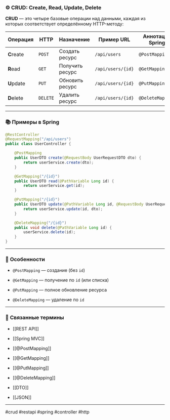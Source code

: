 ### ⚙️ **CRUD: Create, Read, Update, Delete**

**CRUD** — это четыре базовые операции над данными, каждая из которых соответствует определённому HTTP-методу:

|Операция|HTTP|Назначение|Пример URL|Аннотация Spring|
|---|---|---|---|---|
|**C**reate|`POST`|Создать ресурс|`/api/users`|`@PostMapping`|
|**R**ead|`GET`|Получить ресурс|`/api/users/{id}`|`@GetMapping`|
|**U**pdate|`PUT`|Обновить ресурс|`/api/users/{id}`|`@PutMapping`|
|**D**elete|`DELETE`|Удалить ресурс|`/api/users/{id}`|`@DeleteMapping`|

---

### 📚 **Примеры в Spring**

```java
@RestController
@RequestMapping("/api/users")
public class UserController {

    @PostMapping
    public UserDTO create(@RequestBody UserRequestDTO dto) {
        return userService.create(dto);
    }

    @GetMapping("/{id}")
    public UserDTO read(@PathVariable Long id) {
        return userService.get(id);
    }

    @PutMapping("/{id}")
    public UserDTO update(@PathVariable Long id, @RequestBody UserRequestDTO dto) {
        return userService.update(id, dto);
    }

    @DeleteMapping("/{id}")
    public void delete(@PathVariable Long id) {
        userService.delete(id);
    }
}
```

---

### 🧠 **Особенности**

- `@PostMapping` — создание (без `id`)
    
- `@GetMapping` — получение по `id` (или списка)
    
- `@PutMapping` — полное обновление ресурса
    
- `@DeleteMapping` — удаление по `id`
    

---

### 🔗 **Связанные термины**

- [[REST API]]
    
- [[Spring MVC]]
    
- [[@PostMapping]]
    
- [[@GetMapping]]
    
- [[@PutMapping]]
    
- [[@DeleteMapping]]
    
- [[DTO]]
    
- [[JSON]]
    

---

#crud #restapi #spring #controller #http